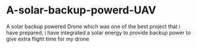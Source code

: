 # A-solar-backup-powerd-UAV
A solar backup powered Drone which was one of the best project that i have prepared, i have integrated a solar energy to provide backup power to give extra flight time for my drone
